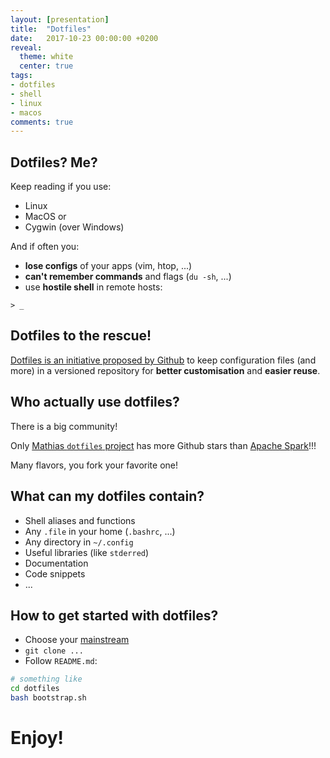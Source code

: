 ```yaml
---
layout: [presentation]
title:  "Dotfiles"
date:   2017-10-23 00:00:00 +0200
reveal:
  theme: white
  center: true
tags:
- dotfiles
- shell
- linux
- macos
comments: true
---
```


## Dotfiles? Me?

Keep reading if you use:

- Linux
- MacOS or
- Cygwin (over Windows)

<!--slide-down-->

And if often you:

- **lose configs** of your apps (vim, htop, ...)
- ‎**can't remember commands** and flags (`du -sh`, ...)
- use **hostile shell** in remote hosts:

```
> _
```

<!--slide-next-->

<!--more-->

## Dotfiles to the rescue!

[Dotfiles is an initiative proposed by Github](https://dotfiles.github.io/) to
keep configuration files (and more) in a versioned repository for
**better customisation** and **easier reuse**.

<!--slide-next-->

## Who actually use dotfiles?

There is a big community!

Only [Mathias `dotfiles` project](https://github.com/mathiasbynens/dotfiles)
has more Github stars than [Apache Spark](https://github.com/apache/spark)!!!

Many flavors, you fork your favorite one!

<!--slide-next-->

## What can my dotfiles contain?

- Shell aliases and functions
- ‎Any `.file` in your home (`.bashrc`, ...)
- ‎Any directory in `~/.config`
- ‎Useful libraries (like `stderred`)
- ‎Documentation
- ‎Code snippets
- ...

<!--slide-next-->

## How to get started with dotfiles?

- Choose your [mainstream](https://dotfiles.github.io/)
- `git clone ...`
- Follow `README.md`:

```sh
# something like
cd dotfiles
bash bootstrap.sh
```

<!--slide-next-->

# Enjoy!

